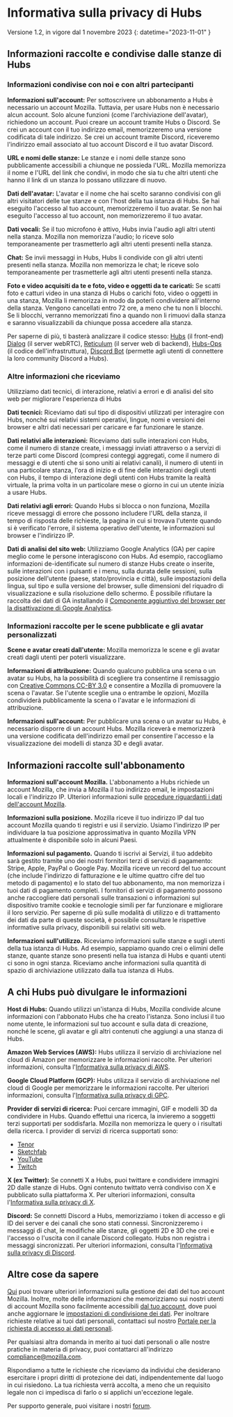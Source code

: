 # Informativa sulla privacy di Hubs
Versione 1.2, in vigore dal 1 novembre 2023
{: datetime="2023-11-01" }

## Informazioni raccolte e condivise dalle stanze di Hubs

### Informazioni condivise con noi e con altri partecipanti
__Informazioni sull'account:__ Per sottoscrivere un abbonamento a Hubs è necessario un account Mozilla. Tuttavia, per usare Hubs non è necessario alcun account. Solo alcune funzioni (come l'archiviazione dell'avatar), richiedono un account. Puoi creare un account tramite Hubs o Discord. Se crei un account con il tuo indirizzo email, memorizzeremo una versione codificata di tale indirizzo. Se crei un account tramite Discord, riceveremo l'indirizzo email associato al tuo account Discord e il tuo avatar Discord.

__URL e nomi delle stanze:__ Le stanze e i nomi delle stanze sono pubblicamente accessibili a chiunque ne possieda l'URL. Mozilla memorizza il nome e l'URL del link che condivi, in modo che sia tu che altri utenti che hanno il link di un stanza lo possano utilizzare di nuovo.

__Dati dell'avatar:__ L'avatar e il nome che hai scelto saranno condivisi con gli altri visitatori delle tue stanze e con l'host della tua istanza di Hubs. Se hai eseguito l'accesso al tuo account, memorizzeremo il tuo avatar. Se non hai eseguito l'accesso al tuo account, non memorizzeremo il tuo avatar.

__Dati vocali:__ Se il tuo microfono è attivo, Hubs invia l'audio agli altri utenti nella stanza. Mozilla non memorizza l'audio; lo riceve solo temporaneamente per trasmetterlo agli altri utenti presenti nella stanza.

__Chat:__ Se invii messaggi in Hubs, Hubs li condivide con gli altri utenti presenti nella stanza. Mozilla non memorizza le chat; le riceve solo temporaneamente per trasmetterle agli altri utenti presenti nella stanza.

__Foto e video acquisiti da te e foto, video e oggetti da te caricati:__ Se scatti foto e catturi video in una stanza di Hubs o carichi foto, video o oggetti in una stanza, Mozilla li memorizza in modo da poterli condividere all'interno della stanza. Vengono cancellati entro 72 ore, a meno che tu non li blocchi. Se li blocchi, verranno memorizzati fino a quando non li rimuovi dalla stanza e saranno visualizzabili da chiunque possa accedere alla stanza.

Per saperne di più, ti basterà analizzare il codice stesso: [Hubs](https://github.com/mozilla/hubs) (il front-end) [Dialog](https://github.com/mozilla/dialog/) (il server webRTC), [Reticulum](https://github.com/mozilla/reticulum) (il server web di backend), [Hubs-Ops](https://github.com/mozilla/hubs-ops) (il codice dell'infrastruttura), [Discord Bot](https://github.com/MozillaReality/hubs-discord-bot) (permette agli utenti di connettere la loro community Discord a Hubs).

### Altre informazioni che riceviamo
Utilizziamo dati tecnici, di interazione, relativi a errori e di analisi del sito web per migliorare l'esperienza di Hubs

__Dati tecnici:__ Riceviamo dati sul tipo di dispositivi utilizzati per interagire con Hubs, nonché sui relativi sistemi operativi, lingue, nomi e versioni dei browser e altri dati necessari per caricare e far funzionare le stanze. 

__Dati relativi alle interazioni:__ Riceviamo dati sulle interazioni con Hubs, come il numero di stanze create, i messaggi inviati attraverso o a servizi di terze parti come Discord (compresi conteggi aggregati, come il numero di messaggi e di utenti che si sono uniti ai relativi canali), il numero di utenti in una particolare stanza, l'ora di inizio e di fine delle interazioni degli utenti con Hubs, il tempo di interazione degli utenti con Hubs tramite la realtà virtuale, la prima volta in un particolare mese o giorno in cui un utente inizia a usare Hubs. 

__Dati relativi agli errori:__ Quando Hubs si blocca o non funziona, Mozilla riceve messaggi di errore che possono includere l'URL della stanza, il tempo di risposta delle richieste, la pagina in cui si trovava l'utente quando si è verificato l'errore, il sistema operativo dell'utente, le informazioni sul browser e l'indirizzo IP.

__Dati di analisi del sito web:__ Utilizziamo Google Analytics (GA) per capire meglio come le persone interagiscono con Hubs. Ad esempio, raccogliamo informazioni de-identificate sul numero di stanze Hubs create o inserite, sulle interazioni con i pulsanti e i menu, sulla durata delle sessioni, sulla posizione dell'utente (paese, stato/provincia e città), sulle impostazioni della lingua, sul tipo e sulla versione del browser, sulle dimensioni del riquadro di visualizzazione e sulla risoluzione dello schermo. È possibile rifiutare la raccolta dei dati di GA installando il [Componente aggiuntivo del browser per la disattivazione di Google Analytics](https://tools.google.com/dlpage/gaoptout).

### Informazioni raccolte per le scene pubblicate e gli avatar personalizzati
__Scene e avatar creati dall'utente:__ Mozilla memorizza le scene e gli avatar creati dagli utenti per poterli visualizzare.

__Informazioni di attribuzione:__ Quando qualcuno pubblica una scena o un avatar su Hubs, ha la possibilità di scegliere tra consentirne il remissaggio con [Creative Commons CC-BY 3.0](https://creativecommons.org/licenses/by/3.0/) e consentire a Mozilla di promuovere la scena o l'avatar. Se l'utente sceglie una o entrambe le opzioni, Mozilla condividerà pubblicamente la scena o l'avatar e le informazioni di attribuzione.

__Informazioni sull'account:__ Per pubblicare una scena o un avatar su Hubs, è necessario disporre di un account Hubs. Mozilla riceverà e memorizzerà una versione codificata dell'indirizzo email per consentire l'accesso e la visualizzazione dei modelli di stanza 3D e degli avatar.

## Informazioni raccolte sull'abbonamento
__Informazioni sull'account Mozilla.__ L'abbonamento a Hubs richiede un account Mozilla, che invia a Mozilla il tuo indirizzo email, le impostazioni locali e l'indirizzo IP. Ulteriori informazioni sulle [procedure riguardanti i dati dell'account Mozilla](https://www.mozilla.org/privacy/mozilla-accounts).

__Informazioni sulla posizione.__ Mozilla riceve il tuo indirizzo IP dal tuo account Mozilla quando ti registri e usi il servizio. Usiamo l'indirizzo IP per individuare la tua posizione approssimativa in quanto Mozilla VPN attualmente è disponibile solo in alcuni Paesi.

__Informazioni sul pagamento.__ Quando ti iscrivi ai Servizi, il tuo addebito sarà gestito tramite uno dei nostri fornitori terzi di servizi di pagamento: Stripe, Apple, PayPal o Google Pay. Mozilla riceve un record del tuo account (che include l'indirizzo di fatturazione e le ultime quattro cifre del tuo metodo di pagamento) e lo stato del tuo abbonamento, ma non memorizza i tuoi dati di pagamento completi. I fornitori di servizi di pagamento possono anche raccogliere dati personali sulle transazioni o informazioni sul dispositivo tramite cookie e tecnologie simili per far funzionare e migliorare il loro servizio. Per saperne di più sulle modalità di utilizzo e di trattamento dei dati da parte di queste società, è possibile consultare le rispettive informative sulla privacy, disponibili sui relativi siti web.

__Informazioni sull'utilizzo.__ Riceviamo informazioni sulle stanze e sugli utenti della tua istanza di Hubs. Ad esempio, sappiamo quando crei o elimini delle stanze, quante stanze sono presenti nella tua istanza di Hubs e quanti utenti ci sono in ogni stanza. Riceviamo anche informazioni sulla quantità di spazio di archiviazione utilizzato dalla tua istanza di Hubs.

## A chi Hubs può divulgare le informazioni
__Host di Hubs:__ Quando utilizzi un'istanza di Hubs, Mozilla condivide alcune informazioni con l'abbonato Hubs che ha creato l'istanza. Sono inclusi il tuo nome utente, le informazioni sul tuo account e sulla data di creazione, nonché le scene, gli avatar e gli altri contenuti che aggiungi a una stanza di Hubs.  

__Amazon Web Services (AWS):__ Hubs utilizza il servizio di archiviazione nel cloud di Amazon per memorizzare le informazioni raccolte. Per ulteriori informazioni, consulta l'[Informativa sulla privacy di AWS](https://aws.amazon.com/privacy/).

__Google Cloud Platform (GCP):__ Hubs utilizza il servizio di archiviazione nel cloud di Google per memorizzare le informazioni raccolte. Per ulteriori informazioni, consulta l'[Informativa sulla privacy di GPC](https://cloud.google.com/terms/cloud-privacy-notice).

__Provider di servizi di ricerca:__ Puoi cercare immagini, GIF e modelli 3D da condividere in Hubs. Quando effettui una ricerca, la invieremo a soggetti terzi supportati per soddisfarla. Mozilla non memorizza le query o i risultati della ricerca. I provider di servizi di ricerca supportati sono:
* [Tenor](https://tenor.com/legal-privacy)
* [Sketchfab](https://sketchfab.com/privacy)
* [YouTube](https://policies.google.com/privacy)
* [Twitch](https://www.twitch.tv/p/legal/privacy-policy/)

__X (ex Twitter):__ Se connetti X a Hubs, puoi twittare e condividere immagini 2D dalle stanze di Hubs. Ogni contenuto twittato verrà condiviso con X e pubblicato sulla piattaforma X. Per ulteriori informazioni, consulta l'[Informativa sulla privacy di X](https://twitter.com/privacy).

__Discord:__ Se connetti Discord a Hubs, memorizziamo i token di accesso e gli ID dei server e dei canali che sono stati connessi. Sincronizzeremo i messaggi di chat, le modifiche alle stanze, gli oggetti 2D e 3D che crei e l'accesso o l'uscita con il canale Discord collegato. Hubs non registra i messaggi sincronizzati. Per ulteriori informazioni, consulta l'[Informativa sulla privacy di Discord](https://discordapp.com/privacy).

## Altre cose da sapere

[Qui](https://support.mozilla.org/kb/firefox-accounts-managing-account-data) puoi trovare ulteriori informazioni sulla gestione dei dati del tuo account Mozilla. Inoltre, molte delle informazioni che memorizziamo sui nostri utenti di account Mozilla sono facilmente accessibili [dal tuo account](https://accounts.firefox.com/signin), dove puoi anche aggiornare le [impostazioni di condivisione dei dati](https://accounts.firefox.com/settings/). Per inoltrare richieste relative ai tuoi dati personali, contattaci sul nostro [Portale per la richiesta di accesso ai dati personali](https://privacyportal.onetrust.com/webform/1350748f-7139-405c-8188-22740b3b5587/4ba08202-2ede-4934-a89e-f0b0870f95f0).

Per qualsiasi altra domanda in merito ai tuoi dati personali o alle nostre pratiche in materia di privacy, puoi contattarci all'indirizzo compliance@mozilla.com.

Rispondiamo a tutte le richieste che riceviamo da individui che desiderano esercitare i propri diritti di protezione dei dati, indipendentemente dal luogo in cui risiedono. La tua richiesta verrà accolta, a meno che un requisito legale non ci impedisca di farlo o si applichi un'eccezione legale.

Per supporto generale, puoi visitare i nostri [forum](https://support.mozilla.org/).
